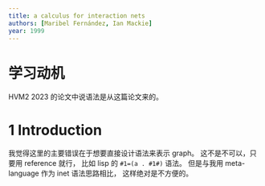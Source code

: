 ```yaml
---
title: a calculus for interaction nets
authors: [Maribel Fernández, Ian Mackie]
year: 1999
---
```


# 学习动机

HVM2 2023 的论文中说语法是从这篇论文来的。

# 1 Introduction

我觉得这里的主要错误在于想要直接设计语法来表示 graph。
这不是不可以，只要用 reference 就行，
比如 lisp 的 `#1=(a . #1#)` 语法。
但是与我用 meta-language 作为 inet 语法思路相比，
这样绝对是不方便的。
